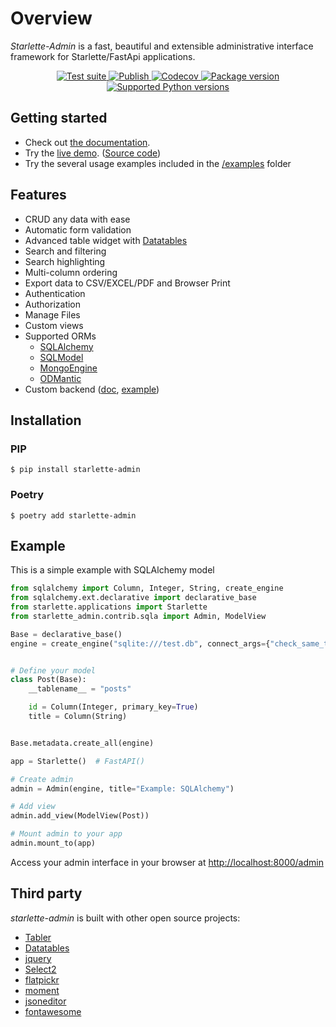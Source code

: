 # Overview

*Starlette-Admin* is a fast, beautiful and extensible administrative interface framework for Starlette/FastApi applications.

<p align="center">
<a href="https://github.com/jowilf/starlette-admin/actions/workflows/test.yml">
    <img src="https://github.com/jowilf/starlette-admin/actions/workflows/test.yml/badge.svg" alt="Test suite">
</a>
<a href="https://github.com/jowilf/starlette-admin/actions">
    <img src="https://github.com/jowilf/starlette-admin/actions/workflows/publish.yml/badge.svg" alt="Publish">
</a>
<a href="https://codecov.io/gh/jowilf/starlette-admin">
    <img src="https://codecov.io/gh/jowilf/starlette-admin/branch/main/graph/badge.svg" alt="Codecov">
</a>
<a href="https://pypi.org/project/starlette-admin/">
    <img src="https://badge.fury.io/py/starlette-admin.svg" alt="Package version">
</a>
<a href="https://pypi.org/project/starlette-admin/">
    <img src="https://img.shields.io/pypi/pyversions/starlette-admin?color=2334D058" alt="Supported Python versions">
</a>
</p>

## Getting started

* Check out [the documentation](https://jowilf.github.io/starlette-admin).
* Try the [live demo](https://starlette-admin-demo.jowilf.com/). ([Source code](https://github.com/jowilf/starlette-admin-demo))
* Try the several usage examples included in the [/examples](https://github.com/jowilf/starlette-admin/tree/main/examples) folder

## Features

- CRUD any data with ease
- Automatic form validation
- Advanced table widget with [Datatables](https://datatables.net/)
- Search and filtering
- Search highlighting
- Multi-column ordering
- Export data to CSV/EXCEL/PDF and Browser Print
- Authentication
- Authorization
- Manage Files
- Custom views
- Supported ORMs
    * [SQLAlchemy](https://www.sqlalchemy.org/)
    * [SQLModel](https://sqlmodel.tiangolo.com/)
    * [MongoEngine](http://mongoengine.org/)
    * [ODMantic](http://mongoengine.org/)
- Custom backend ([doc](https://jowilf.github.io/starlette-admin/advanced/base-model-view/), [example](https://github.com/jowilf/starlette-admin/tree/main/examples/custom-backend))
  

## Installation

### PIP

```shell
$ pip install starlette-admin
```

### Poetry

```shell
$ poetry add starlette-admin
```

## Example

This is a simple example with SQLAlchemy model

```python
from sqlalchemy import Column, Integer, String, create_engine
from sqlalchemy.ext.declarative import declarative_base
from starlette.applications import Starlette
from starlette_admin.contrib.sqla import Admin, ModelView

Base = declarative_base()
engine = create_engine("sqlite:///test.db", connect_args={"check_same_thread": False})


# Define your model
class Post(Base):
    __tablename__ = "posts"

    id = Column(Integer, primary_key=True)
    title = Column(String)


Base.metadata.create_all(engine)

app = Starlette()  # FastAPI()

# Create admin
admin = Admin(engine, title="Example: SQLAlchemy")

# Add view
admin.add_view(ModelView(Post))

# Mount admin to your app
admin.mount_to(app)
```
Access your admin interface in your browser at [http://localhost:8000/admin](http://localhost:8000/admin)

## Third party

*starlette-admin* is built with other open source projects:

- [Tabler](https://tabler.io/)
- [Datatables](https://datatables.net/)
- [jquery](https://jquery.com/)
- [Select2](https://select2.org/)
- [flatpickr](https://flatpickr.js.org/)
- [moment](http://momentjs.com/)
- [jsoneditor](https://github.com/josdejong/jsoneditor)
- [fontawesome](https://fontawesome.com/)